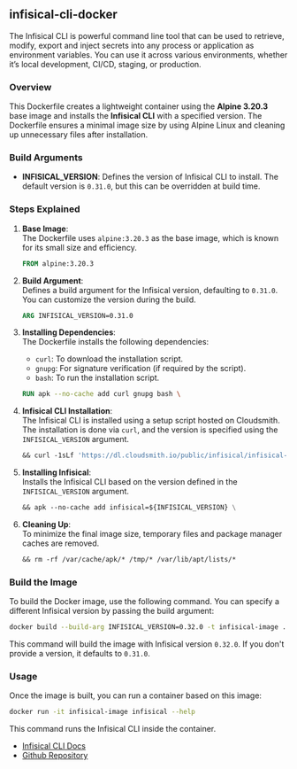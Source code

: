 ## infisical-cli-docker
The Infisical CLI is powerful command line tool that can be used to retrieve, modify, export and inject secrets into any process or application as environment variables. You can use it across various environments, whether it’s local development, CI/CD, staging, or production.

### Overview
This Dockerfile creates a lightweight container using the **Alpine 3.20.3** base image and installs the **Infisical CLI** with a specified version. The Dockerfile ensures a minimal image size by using Alpine Linux and cleaning up unnecessary files after installation.

### Build Arguments
- **INFISICAL_VERSION**: Defines the version of Infisical CLI to install. The default version is `0.31.0`, but this can be overridden at build time.

### Steps Explained

1. **Base Image**:  
   The Dockerfile uses `alpine:3.20.3` as the base image, which is known for its small size and efficiency.

   ```dockerfile
   FROM alpine:3.20.3
   ```

2. **Build Argument**:  
   Defines a build argument for the Infisical version, defaulting to `0.31.0`. You can customize the version during the build.

   ```dockerfile
   ARG INFISICAL_VERSION=0.31.0
   ```

3. **Installing Dependencies**:  
   The Dockerfile installs the following dependencies:
   - `curl`: To download the installation script.
   - `gnupg`: For signature verification (if required by the script).
   - `bash`: To run the installation script.

   ```dockerfile
   RUN apk --no-cache add curl gnupg bash \
   ```

4. **Infisical CLI Installation**:  
   The Infisical CLI is installed using a setup script hosted on Cloudsmith. The installation is done via `curl`, and the version is specified using the `INFISICAL_VERSION` argument.

   ```dockerfile
   && curl -1sLf 'https://dl.cloudsmith.io/public/infisical/infisical-cli/setup.alpine.sh' | bash \
   ```

5. **Installing Infisical**:  
   Installs the Infisical CLI based on the version defined in the `INFISICAL_VERSION` argument.

   ```dockerfile
   && apk --no-cache add infisical=${INFISICAL_VERSION} \
   ```

6. **Cleaning Up**:  
   To minimize the final image size, temporary files and package manager caches are removed.

   ```dockerfile
   && rm -rf /var/cache/apk/* /tmp/* /var/lib/apt/lists/*
   ```

### Build the Image

To build the Docker image, use the following command. You can specify a different Infisical version by passing the build argument:

```sh
docker build --build-arg INFISICAL_VERSION=0.32.0 -t infisical-image .
```

This command will build the image with Infisical version `0.32.0`. If you don't provide a version, it defaults to `0.31.0`.

### Usage

Once the image is built, you can run a container based on this image:

```sh
docker run -it infisical-image infisical --help
```

This command runs the Infisical CLI inside the container.


- [Infisical CLI Docs](https://infisical.com/docs/cli/overview)
- [Github Repository](https://github.com/taufiqpsumarna/infisical-cli-docker)
